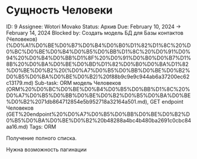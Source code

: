 # Сущность Человеки

ID: 9
Assignee: Wotori Movako
Status: Архив
Due: February 10, 2024 → February 14, 2024
Blocked by: Создать модель БД для Базы контактов (Человеков) (%D0%A1%D0%BE%D0%B7%D0%B4%D0%B0%D1%82%D1%8C%20%D0%BC%D0%BE%D0%B4%D0%B5%D0%BB%D1%8C%20%D0%91%D0%94%20%D0%B4%D0%BB%D1%8F%20%D0%91%D0%B0%D0%B7%D1%8B%20%D0%BA%D0%BE%D0%BD%D1%82%D0%B0%D0%BA%D1%82%D0%BE%D0%B2%20(%D0%A7%D0%B5%D0%BB%D0%BE%D0%B2%D0%B5%D0%BA%D0%BE%D0%B2)%20f88b9c9e9c944ab6a37200ec62c13179.md)
Sub-task: ORM модель Человеков (ORM%20%D0%BC%D0%BE%D0%B4%D0%B5%D0%BB%D1%8C%20%D0%A7%D0%B5%D0%BB%D0%BE%D0%B2%D0%B5%D0%BA%D0%BE%D0%B2%2071db864712854e5b952718a32164a501.md), GET endpoint Человеков (GET%20endpoint%20%D0%A7%D0%B5%D0%BB%D0%BE%D0%B2%D0%B5%D0%BA%D0%BE%D0%B2%20b48288a4bc4b480ba2691c0cbc84aa16.md)
Tags: ORM

Получение полного списка.

Нужна возможность пагинации